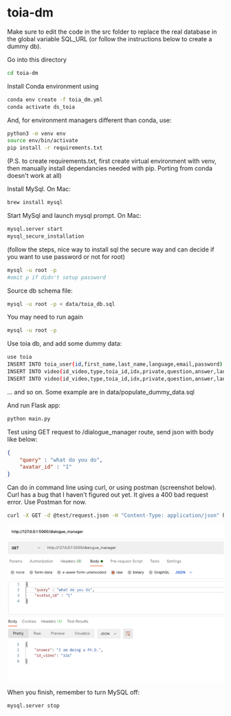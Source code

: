 # toia-dm

Make sure to edit the code in the src folder to replace the real database in the global variable SQL_URL (or follow the instructions below to create a dummy db).

Go into this directory
```bash
cd toia-dm
```

Install Conda environment using
```bash
conda env create -f toia_dm.yml
conda activate ds_toia
```
And, for environment managers different than conda, use:
```bash
python3 -m venv env
source env/bin/activate
pip install -r requirements.txt
```
(P.S. to create requirements.txt, first create virtual environment with venv, then manually install dependancies needed with pip. Porting from conda doesn't work at all)

Install MySql. On Mac:
```bash
brew install mysql
```
Start MySql and launch mysql prompt. On Mac:
```bash
mysql.server start
mysql_secure_installation
```
(follow the steps, nice way to install sql the secure way and can decide if you want to use password or not for root)
```bash
mysql -u root -p
#omit p if didn't setup password
```
Source db schema file:
```bash
mysql -u root -p < data/toia_db.sql
```
You may need to run again
```bash
mysql -u root -p
```

Use toia db, and add some dummy data:
```bash
use toia
INSERT INTO toia_user(id,first_name,last_name,language,email,password) VALUES (1,"Jon","Doe","en-US","jon.doe@gmail.com","abc123");
INSERT INTO video(id_video,type,toia_id,idx,private,question,answer,language,likes,views) VALUES("ef1","answer",1,1,0,"How are you?","I am fine thanks!","en-US",5,14);
INSERT INTO video(id_video,type,toia_id,idx,private,question,answer,language,likes,views) VALUES("0b2","answer",1,2,0,"What is your favorite sport?","I love soccer!","en-US",2,5);
```
... and so on. Some example are in data/populate_dummy_data.sql

And run Flask app:
```bash
python main.py
```

Test using GET request to /dialogue_manager route, send json with body like below:
```json
{
    "query" : "what do you do",
    "avatar_id" : "1"
} 
```

Can do in command line using curl, or using postman (screenshot below). Curl has a bug that I haven't figured out yet. It gives a 400 bad request error. Use Postman for now.
```bash
curl -X GET -d @test/request.json -H "Content-Type: application/json" http://127.0.0.1:5000/dialogue_manager
```

![alt text](https://github.com/AMChierici/toia-dm/blob/main/test/img/postman.png "Postman screenshot")

When you finish, remember to turn MySQL off:
```bash
mysql.server stop
```
